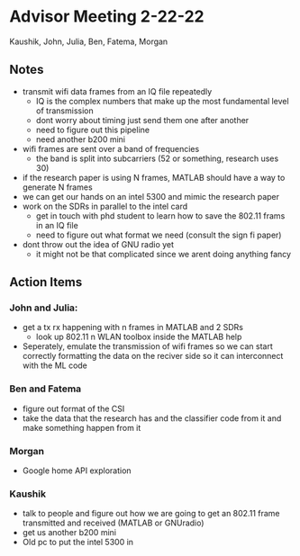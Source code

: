 # Advisor Meeting 2-22-22

Kaushik, John, Julia, Ben, Fatema, Morgan

## Notes

- transmit wifi data frames from an IQ file repeatedly
  - IQ is the complex numbers that make up the most fundamental level of transmission
  - dont worry about timing just send them one after another
  - need to figure out this pipeline
  - need another b200 mini
- wifi frames are sent over a band of frequencies
  - the band is split into subcarriers (52 or something, research uses 30)
- if the research paper is using N frames, MATLAB should have a way to generate N frames
- we can get our hands on an intel 5300 and mimic the research paper
- work on the SDRs in parallel to the intel card
  - get in touch with phd student to learn how to save the 802.11 frams in an IQ file
  - need to figure out what format we need (consult the sign fi paper)
- dont throw out the idea of GNU radio yet
  - it might not be that complicated since we arent doing anything fancy

## Action Items

### John and Julia:

- get a tx rx happening with n frames in MATLAB and 2 SDRs
  - look up 802.11 n WLAN toolbox inside the MATLAB help 
- Seperately, emulate the transmission of wifi frames so we can start correctly formatting the data on the reciver side so it can interconnect with the ML code

### Ben and Fatema

- figure out format of the CSI 
- take the data that the research has and the classifier code from it and make something happen from it

### Morgan

- Google home API exploration

### Kaushik

- talk to people and figure out how we are going to get an 802.11 frame transmitted and received (MATLAB or GNUradio)
- get us another b200 mini
- Old pc to put the intel 5300 in